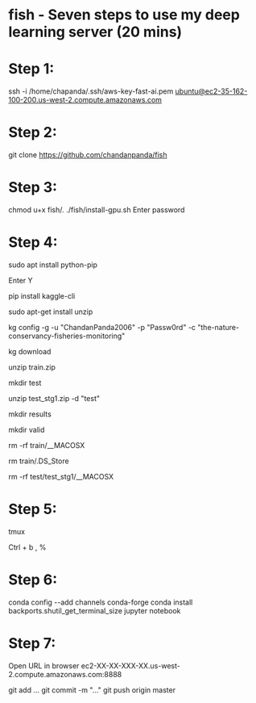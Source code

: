 # fish - Seven steps to use my deep learning server (20 mins)

# Step 1:
ssh -i /home/chapanda/.ssh/aws-key-fast-ai.pem ubuntu@ec2-35-162-100-200.us-west-2.compute.amazonaws.com

# Step 2:
git clone https://github.com/chandanpanda/fish	

# Step 3:
chmod u+x fish/*.*
./fish/install-gpu.sh
Enter password

# Step 4:
sudo apt install python-pip

Enter Y

pip install kaggle-cli

sudo apt-get install unzip

kg config -g -u "ChandanPanda2006" -p "Passw0rd" -c "the-nature-conservancy-fisheries-monitoring"

kg download

unzip train.zip  

mkdir test

unzip test_stg1.zip -d "test"

mkdir results

mkdir valid

rm -rf train/__MACOSX

rm train/.DS_Store

rm -rf test/test_stg1/__MACOSX


# Step 5:
tmux

Ctrl + b , %


# Step 6:
conda config --add channels conda-forge
conda install backports.shutil_get_terminal_size
jupyter notebook

# Step 7:
Open URL in browser
ec2-XX-XX-XXX-XX.us-west-2.compute.amazonaws.com:8888

git add ...
git commit -m "..."
git push origin master

